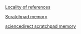 [Locality of references](https://en.wikipedia.org/wiki/Locality_of_reference)

[Scratchpad memory](https://en.wikipedia.org/wiki/Scratchpad_memory)

[sciencedirect scratchpad memory](https://www.sciencedirect.com/topics/computer-science/scratchpad-memory)
